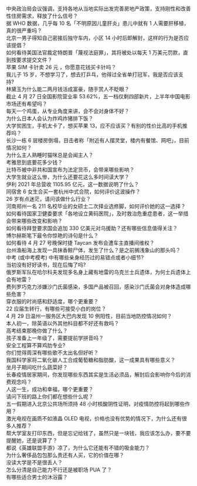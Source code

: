 中央政治局会议强调，支持各地从当地实际出发完善房地产政策，支持刚性和改善性住房需求，释放了什么信号？  
据 WHO 数据，几乎每 10 名「不明原因儿童肝炎」患儿中就有 1 人需要肝移植，真的很严重吗？  
北京一男子得知自己密接后独守车内，小区 14 小时后即解封，这样的行为是否应该提倡？  
如何看待美国法官裁定特朗普「蔑视法庭罪」，其将被处以每天 1 万美元罚款，直到按要求提交文件？  
苹果 SIM 卡针卖 26 元 ，你愿意花钱买卡针吗？  
我儿子 15 岁，不想学习了，想去打乒乓，他得过全省单打冠军，我是否应该支持?  
林黛玉为什么能二两月钱活成富豪，随手赏人不眨眼？  
截止 4 月 27 日全国影院营业率 53.62%，五一档仅剩四部新片，上半年中国电影市场还有希望吗？  
每天一个鸡蛋，从专业角度来讲，会不会对身体不好？  
为什么日本人会认为炸鸡炸猪排下饭？  
大学贫困生，手机太卡了，想买苹果 13，应不应该买？有别的性价比高的手机推荐吗？  
长沙一栋 6 层楼房倒塌，目击者称「附近有人摆灵堂，楼内有餐馆、网吧」，目前情况如何？  
为什么主人熟睡时猫咪总是会闻主人？  
考雅思到底要花多少钱？  
比特币被中非共和国宣布为法定货币，会带来哪些影响？  
大学生就业这么惨，为什么还要花这么多时间读大学？  
伊利 2021 年总营收 1105.95 亿元，这一数据说明了什么？  
同宿舍 6 女生合买一套杭州中式合院，如何评价这波操作？  
26 岁有点迷茫，请问该做什么行业？  
河南郑州一名 211 名校毕业的女硕士二次择业选修脚，如何评价她的这一选择？  
如何看待国家卫健委要求「各地设立黄码医院」，及时救治危重症患者，这一举措会带来哪些改变和影响？  
如何看待拜登要求国会追加 330 亿美元对乌援助？还有哪些信息值得关注？  
博尔赫斯笔下最令你惊艳的诗句是什么？  
如何看待 4 月 27 号晚保时捷 Taycan 发布会遭车主直播间维权？  
台州渔船海上发现一具抹香鲸尸体，发生了什么？是之前搁浅象山的那头吗？  
中考 (或中考模考) 中有哪些亲身经历过的易错点或者小细节?  
当初没有好好读书，现在后悔了吗?  
俄罗斯军队在哈尔科夫发现多名身上藏有地雷的乌克兰士兵遗体，为何士兵遗体上会有地雷？  
费列罗巧克力涉嫌沙门氏菌感染，多国产品被召回，感染沙门氏菌会对身体造成哪些危害？  
穿衣服的时尚感和舒适度，哪个更重要？  
22 应届生转行，有哪些可接受小白的岗位？  
4 月 29 日温州一服务区大巴内发现 10 例阳性，目前当地防控情况如何？  
本人初一，除英语以外其他科目都不好还有救吗？  
高考结束那晚你做了什么？  
孩子准备上一年级了，需要提前学拼音吗？  
安全工程算不算鸡肋专业?  
你们觉得周深有哪些歌不太出名但好听？  
我国科学家将二氧化碳人工合成葡萄糖和脂肪酸，这一成果具有哪些意义？  
坐月子期间吃什么蔬菜好？  
长春疫情居家期间，你发现哪些东西其实是生活必须品，解封后会影响你今后的消费观念吗？  
人这一生，成功和幸福，哪个更重要？  
请问下班的路上你们都在想些什么呢？  
五一假期进入北京公共场所须持 48 小时核酸阴性证明，对疫情防控将起到哪些作用？  
激光电视在画质不如液晶 OLED 电视，价格也没有优势的情况下，为什么还有很多人推荐？  
帮大学室友打印东西，但是忘记给钱了，虽然只是一块钱，我应该怎么办，要不要提醒她，还是说算了？  
都说《英雄联盟手游》凉了，为什么它还能有不错的吸金能力？  
为什么奢侈品包包那么贵还有人买，它的价值在哪？  
没读大学是不是很丢人？  
怎么分清是自己能力不行还是被职场 PUA 了？  
有哪些适合男士的沐浴露？  
